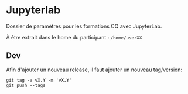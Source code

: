 # Jupyterlab
Dossier de paramètres pour les formations CQ avec JupyterLab.

À être extrait dans le home du participant : `/home/userXX`

## Dev
Afin d'ajouter un nouveau release, il faut ajouter un nouveau tag/version:
```
git tag -a vX.Y -m 'vX.Y'
git push --tags
```
